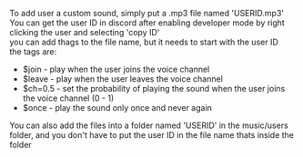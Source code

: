 To add user a custom sound, simply put a .mp3 file named 'USERID.mp3'  
You can get the user ID in discord after enabling developer mode by right clicking the user and selecting 'copy ID'  
you can add thags to the file name, but it needs to start with the user ID  
the tags are:  
- $join - play when the user joins the voice channel  
- $leave - play when the user leaves the voice channel  
- $ch=0.5 - set the probability of playing the sound when the user joins the voice channel (0 - 1)  
- $once - play the sound only once and never again  

You can also add the files into a folder named 'USERID' in the music/users folder, and you don't have to put the user ID in the file name thats inside the folder  
